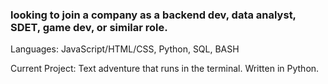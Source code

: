 ### looking to join a company as a backend dev, data analyst, SDET, game dev, or similar role.

Languages: JavaScript/HTML/CSS, Python, SQL, BASH

Current Project: Text adventure that runs in the terminal. Written in Python.


